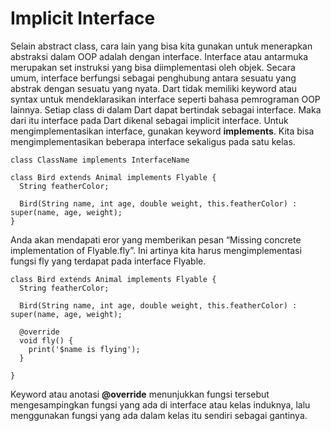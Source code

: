 # Implicit Interface
Selain abstract class, cara lain yang bisa kita gunakan untuk menerapkan abstraksi dalam OOP adalah dengan interface. Interface atau antarmuka merupakan set instruksi yang bisa diimplementasi oleh objek. Secara umum, interface berfungsi sebagai penghubung antara sesuatu yang abstrak dengan sesuatu yang nyata.
Dart tidak memiliki keyword atau syntax untuk mendeklarasikan interface seperti bahasa pemrograman OOP lainnya. Setiap class di dalam Dart dapat bertindak sebagai interface. Maka dari itu interface pada Dart dikenal sebagai implicit interface. Untuk mengimplementasikan interface, gunakan keyword **implements**. Kita bisa mengimplementasikan beberapa interface sekaligus pada satu kelas.
```
class ClassName implements InterfaceName
```
```
class Bird extends Animal implements Flyable {
  String featherColor;
 
  Bird(String name, int age, double weight, this.featherColor) : super(name, age, weight);
}
```
Anda akan mendapati eror yang memberikan pesan “Missing concrete implementation of Flyable.fly”. Ini artinya kita harus mengimplementasi fungsi fly yang terdapat pada interface Flyable.
```
class Bird extends Animal implements Flyable {
  String featherColor;
 
  Bird(String name, int age, double weight, this.featherColor) : super(name, age, weight);
 
  @override
  void fly() {
    print('$name is flying');
  }
 
}
```
Keyword atau anotasi **@override** menunjukkan fungsi tersebut mengesampingkan fungsi yang ada di interface atau kelas induknya, lalu menggunakan fungsi yang ada dalam kelas itu sendiri sebagai gantinya.